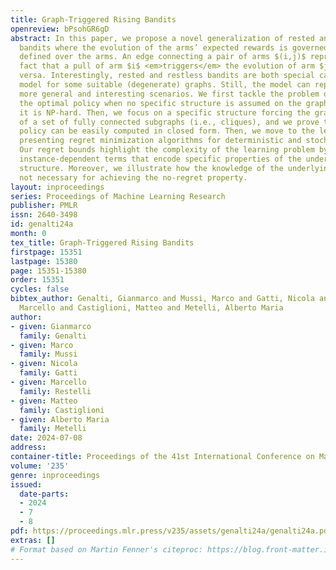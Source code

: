 ```yaml
---
title: Graph-Triggered Rising Bandits
openreview: bPsohGR6gD
abstract: In this paper, we propose a novel generalization of rested and restless
  bandits where the evolution of the arms’ expected rewards is governed by a graph
  defined over the arms. An edge connecting a pair of arms $(i,j)$ represents the
  fact that a pull of arm $i$ <em>triggers</em> the evolution of arm $j$, and vice
  versa. Interestingly, rested and restless bandits are both special cases of our
  model for some suitable (degenerate) graphs. Still, the model can represent way
  more general and interesting scenarios. We first tackle the problem of computing
  the optimal policy when no specific structure is assumed on the graph, showing that
  it is NP-hard. Then, we focus on a specific structure forcing the graph to be composed
  of a set of fully connected subgraphs (i.e., cliques), and we prove that the optimal
  policy can be easily computed in closed form. Then, we move to the learning problem
  presenting regret minimization algorithms for deterministic and stochastic cases.
  Our regret bounds highlight the complexity of the learning problem by incorporating
  instance-dependent terms that encode specific properties of the underlying graph
  structure. Moreover, we illustrate how the knowledge of the underlying graph is
  not necessary for achieving the no-regret property.
layout: inproceedings
series: Proceedings of Machine Learning Research
publisher: PMLR
issn: 2640-3498
id: genalti24a
month: 0
tex_title: Graph-Triggered Rising Bandits
firstpage: 15351
lastpage: 15380
page: 15351-15380
order: 15351
cycles: false
bibtex_author: Genalti, Gianmarco and Mussi, Marco and Gatti, Nicola and Restelli,
  Marcello and Castiglioni, Matteo and Metelli, Alberto Maria
author:
- given: Gianmarco
  family: Genalti
- given: Marco
  family: Mussi
- given: Nicola
  family: Gatti
- given: Marcello
  family: Restelli
- given: Matteo
  family: Castiglioni
- given: Alberto Maria
  family: Metelli
date: 2024-07-08
address:
container-title: Proceedings of the 41st International Conference on Machine Learning
volume: '235'
genre: inproceedings
issued:
  date-parts:
  - 2024
  - 7
  - 8
pdf: https://proceedings.mlr.press/v235/assets/genalti24a/genalti24a.pdf
extras: []
# Format based on Martin Fenner's citeproc: https://blog.front-matter.io/posts/citeproc-yaml-for-bibliographies/
---
```

